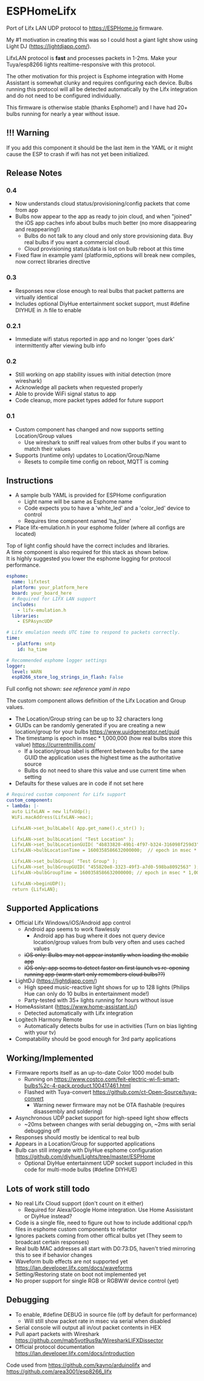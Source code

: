 # ESPHomeLifx

Port of Lifx LAN UDP protocol to <https://ESPHome.io> firmware.  

My #1 motivation in creating this was so I could host a giant light show using Light DJ (<https://lightdjapp.com/>).  

LifxLAN protocol is __**fast**__ and processes packets in 1-2ms. Make your Tuya/esp8266 lights realtime-responsive with this protocol.

The other motivation for this project is Esphome integration with Home Assistant is somewhat clunky and requires configuring each device.  Bulbs running this protocol will all be detected automatically by the Lifx integration and do not need to be configured individually.

This firmware is otherwise stable (thanks Esphome!) and I have had 20+ bulbs running for nearly a year without issue.

## !!! Warning

If you add this component it should be the last item in the YAML or it might cause the ESP to crash if wifi has not yet been initialized.

## Release Notes

### 0.4

- Now understands cloud status/provisioning/config packets that come from app  
- Bulbs now appear to the app as ready to join cloud, and when "joined" the iOS app caches info about bulbs much better (no more disappearing and reappearing!)
  - Bulbs do not talk to any cloud and only store provisioning data.  Buy real bulbs if you want a commercial cloud.
  - Cloud provisioning status/data is lost on bulb reboot at this time
- Fixed flaw in example yaml (platformio_options will break new compiles, now correct libraries directive

### 0.3

- Responses now close enough to real bulbs that packet patterns are virtually identical
- Includes optional DiyHue entertainment socket support, must #define DIYHUE in .h file to enable

### 0.2.1

- Immediate wifi status reported in app and no longer 'goes dark' intermittently after viewing bulb info

### 0.2

- Still working on app stability issues with initial detection (more wireshark)
- Acknowledge all packets when requested properly
- Able to provide WiFi signal status to app
- Code cleanup, more packet types added for future support

### 0.1

- Custom component has changed and now supports setting Location/Group values
  - Use wireshark to sniff real values from other bulbs if you want to match their values
- Supports (runtime only) updates to Location/Group/Name
  - Resets to compile time config on reboot, MQTT is coming

## Instructions

- A sample bulb YAML is provided for ESPHome configuration
  - Light name will be same as Esphome name
  - Code expects you to have a 'white_led' and a 'color_led' device to control
  - Requires time component named 'ha_time'
- Place lifx-emulation.h in your esphome folder (where all configs are located)

Top of light config should have the correct includes and libraries.  
A time component is also required for this stack as shown below.  
It is highly suggested you lower the esphome logging for protocol performance.

```yaml
esphome:
  name: lifxtest
  platform: your_platform_here
  board: your_board_here
  # Required for LIFX LAN support
  includes:
    - lifx-emulation.h
  libraries:
    - ESPAsyncUDP

# Lifx emulation needs UTC time to respond to packets correctly.  
time:
  - platform: sntp
    id: ha_time

# Recommended esphome logger settings
logger:
  level: WARN
  esp8266_store_log_strings_in_flash: False
```

Full config not shown: *see reference yaml in repo*

The custom component allows definition of the Lifx Location and Group values.

- The Location/Group string can be up to 32 characters long
- GUIDs can be randomly generated if you are creating a new location/group for your bulbs <https://www.uuidgenerator.net/guid>
- The timestamp is epoch in msec * 1,000,000 (how real bulbs store this value) <https://currentmillis.com/>
  - If a location/group label is different between bulbs for the same GUID the application uses the highest time as the authoritative source
  - Bulbs do not need to share this value and use current time when setting
- Defaults for these values are in code if not set here

```yaml
# Required custom component for Lifx support
custom_component:
- lambda: |-
  auto LifxLAN = new lifxUdp();
  WiFi.macAddress(LifxLAN->mac);

  LifxLAN->set_bulbLabel( App.get_name().c_str() );  

  LifxLAN->set_bulbLocation( "Test Location" );
  LifxLAN->set_bulbLocationGUID( "4b833820-49b1-4f97-b324-316098f259d3" );
  LifxLAN->bulbLocationTime = 1600358586632000000;  // epoch in msec * 1,000,000

  LifxLAN->set_bulbGroup( "Test Group" );
  LifxLAN->set_bulbGroupGUID( "455820e8-3323-49f3-a7d0-598ba8092563" );
  LifxLAN->bulbGroupTime = 1600358586632000000; // epoch in msec * 1,000,000

  LifxLAN->beginUDP();
  return {LifxLAN};
```

## Supported Applications

- Official Lifx Windows/iOS/Android app control
  - Android app seems to work flawlessly
    - Android app has bug where it does not query device location/group values from bulb very often and uses cached values
  - ~~iOS only: Bulbs may not appear instantly when loading the mobile app~~
  - ~~iOS only: app seems to detect faster on first launch vs re-opening running app (warm start only remembers cloud bulbs??)~~
- LightDJ (<https://lightdjapp.com/>)
  - High speed music-reactive light shows for up to 128 lights (Philips Hue can only do 10 bulbs in entertainment mode!)
  - Party-tested with 35+ lights running for hours without issue
- HomeAssistant (<https://www.home-assistant.io/>)
  - Detected automatically with Lifx integration
- Logitech Harmony Remote
  - Automatically detects bulbs for use in activities (Turn on bias lighting with your tv)
- Compatability should be good enough for 3rd party applications

## Working/Implemented

- Firmware reports itself as an up-to-date Color 1000 model bulb
  - Running on <https://www.costco.com/feit-electric-wi-fi-smart-bulbs%2c-4-pack.product.100417461.html>
  - Flashed with Tuya-convert <https://github.com/ct-Open-Source/tuya-convert>
    - Warning newer firmware may not be OTA flashable (requires disassembly and soldering)
- Asynchronous UDP packet support for high-speed light show effects
  - ~20ms between changes with serial debugging on, ~2ms with serial debugging off
- Responses should mostly be identical to real bulb
- Appears in a Location/Group for supported applications
- Bulb can still integrate with DiyHue esphome configuration <https://github.com/diyhue/Lights/tree/master/ESPHome>
  - Optional DiyHue entertainment UDP socket support included in this code for multi-mode bulbs (#define DIYHUE)

## Lots of work still todo

- No real Lifx Cloud support (don't count on it either)
  - Required for Alexa/Google Home integration.  Use Home Assisistant or DiyHue instead?  
- Code is a single file, need to figure out how to include additional cpp/h files in esphome custom components to refactor
- Ignores packets coming from other offical bulbs yet (They seem to broadcast certain responses)
- Real bulb MAC addresses all start with D0:73:D5, haven't tried mirroring this to see if behavior changes
- Waveform bulb effects are not supported yet <https://lan.developer.lifx.com/docs/waveforms>
- Setting/Restoring state on boot not implemented yet
- No proper support for single RGB or RGBWW device control (yet)

## Debugging

- To enable, #define DEBUG in source file (off by default for performance)
  - Will still show packet rate in msec via serial when disabled
- Serial console will output all in/out packet contents in HEX
- Pull apart packets with Wireshark <https://github.com/mab5vot9us9a/WiresharkLIFXDissector>
- Official protocol documentation <https://lan.developer.lifx.com/docs/introduction>

Code used from <https://github.com/kayno/arduinolifx> and <https://github.com/area3001/esp8266_lifx>
